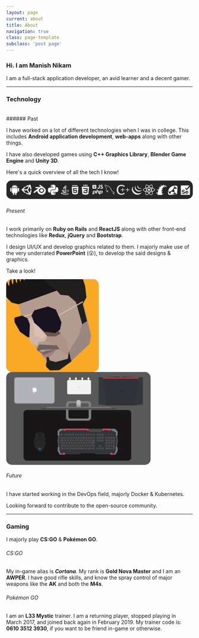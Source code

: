 ```yaml
---
layout: page
current: about
title: About
navigation: true
class: page-template
subclass: 'post page'
---
```

### Hi. I am Manish Nikam

I am a full-stack application developer, an avid learner and a decent gamer. 

<hr />

### Technology

<br />
###### Past

I have worked on a lot of different technologies when I was in college. This includes **Android application development**, **web-apps** along with other things.

I have also developed games using **C++ Graphics Library**, **Blender Game Engine** and **Unity 3D**.

Here's a quick overview of all the tech I know!

<img style="border-radius: 15px" src='/assets/images/past.png' />

###### Present

I work primarily on **Ruby on Rails** and **ReactJS** along with other front-end technologies like **Redux**, **jQuery** and **Bootstrap**.

I design UI/UX and develop graphics related to them. I majorly make use of the very underrated **PowerPoint** (😲), to develop the said designs & graphics.

Take a look!

<div style='display: flex; flex-wrap: wrap;'>
    <img class='round-corners' style="border-radius: 15px" width='250px;' height='250px' src='/assets/images/face.jpg' />
    <img class='round-corners' style="border-radius: 15px"  height='250px' src='/assets/images/setup.jpg' />
</div>


###### Future

I have started working in the DevOps field, majorly Docker & Kubernetes.

Looking forward to contribute to the open-source community.

<hr />

### Gaming

I majorly play **CS:GO** & **Pokémon GO**.

###### CS:GO

My in-game alias is ***Cortana***. My rank is **Gold Nova Master** and I am an **AWPER**. I have good rifle skills, and know the spray control of major weapons like the **AK** and both the **M4s**.

###### Pokémon GO

I am an **L33 Mystic** trainer. I am a returning player, stopped playing in March 2017, and joined back again in February 2019.
My trainer code is: **0610 3512 3930**, if you want to be friend in-game or otherwise.

